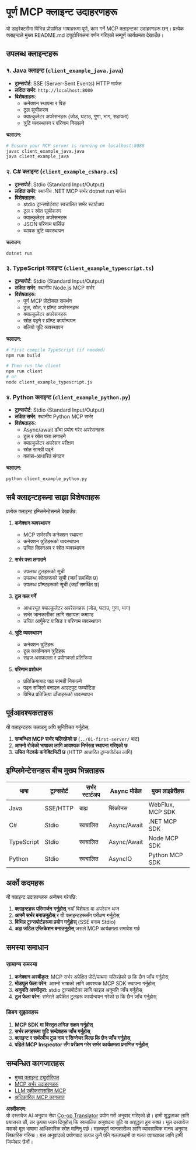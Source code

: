 <!--
CO_OP_TRANSLATOR_METADATA:
{
  "original_hash": "affcf199a44f60283a289dcb69dc144e",
  "translation_date": "2025-07-17T13:33:13+00:00",
  "source_file": "03-GettingStarted/02-client/complete_examples.md",
  "language_code": "ne"
}
-->
# पूर्ण MCP क्लाइन्ट उदाहरणहरू

यो डाइरेक्टरीमा विभिन्न प्रोग्रामिङ भाषाहरूमा पूर्ण, काम गर्ने MCP क्लाइन्टका उदाहरणहरू छन्। प्रत्येक क्लाइन्टले मुख्य README.md ट्युटोरियलमा वर्णन गरिएको सम्पूर्ण कार्यक्षमता देखाउँछ।

## उपलब्ध क्लाइन्टहरू

### १. Java क्लाइन्ट (`client_example_java.java`)
- **ट्रान्सपोर्ट**: SSE (Server-Sent Events) HTTP मार्फत
- **लक्षित सर्भर**: `http://localhost:8080`
- **विशेषताहरू**: 
  - कनेक्शन स्थापना र पिङ
  - टुल सूचीकरण
  - क्याल्कुलेटर अपरेसनहरू (जोड, घटाउ, गुणा, भाग, सहायता)
  - त्रुटि व्यवस्थापन र परिणाम निकाल्ने

**चलाउन:**
```bash
# Ensure your MCP server is running on localhost:8080
javac client_example_java.java
java client_example_java
```

### २. C# क्लाइन्ट (`client_example_csharp.cs`)
- **ट्रान्सपोर्ट**: Stdio (Standard Input/Output)
- **लक्षित सर्भर**: स्थानीय .NET MCP सर्भर dotnet run मार्फत
- **विशेषताहरू**:
  - stdio ट्रान्सपोर्टबाट स्वचालित सर्भर स्टार्टअप
  - टुल र स्रोत सूचीकरण
  - क्याल्कुलेटर अपरेसनहरू
  - JSON परिणाम पार्सिङ
  - व्यापक त्रुटि व्यवस्थापन

**चलाउन:**
```bash
dotnet run
```

### ३. TypeScript क्लाइन्ट (`client_example_typescript.ts`)
- **ट्रान्सपोर्ट**: Stdio (Standard Input/Output)
- **लक्षित सर्भर**: स्थानीय Node.js MCP सर्भर
- **विशेषताहरू**:
  - पूर्ण MCP प्रोटोकल समर्थन
  - टुल, स्रोत, र प्रॉम्प्ट अपरेसनहरू
  - क्याल्कुलेटर अपरेसनहरू
  - स्रोत पढ्ने र प्रॉम्प्ट कार्यान्वयन
  - बलियो त्रुटि व्यवस्थापन

**चलाउन:**
```bash
# First compile TypeScript (if needed)
npm run build

# Then run the client
npm run client
# or
node client_example_typescript.js
```

### ४. Python क्लाइन्ट (`client_example_python.py`)
- **ट्रान्सपोर्ट**: Stdio (Standard Input/Output)  
- **लक्षित सर्भर**: स्थानीय Python MCP सर्भर
- **विशेषताहरू**:
  - Async/await ढाँचा प्रयोग गरेर अपरेसनहरू
  - टुल र स्रोत पत्ता लगाउने
  - क्याल्कुलेटर अपरेसन परीक्षण
  - स्रोत सामग्री पढ्ने
  - क्लास-आधारित संगठन

**चलाउन:**
```bash
python client_example_python.py
```

## सबै क्लाइन्टहरूमा साझा विशेषताहरू

प्रत्येक क्लाइन्ट इम्प्लिमेन्टेसनले देखाउँछ:

1. **कनेक्शन व्यवस्थापन**
   - MCP सर्भरसँग कनेक्शन स्थापना
   - कनेक्शन त्रुटिहरूको व्यवस्थापन
   - उचित क्लिनअप र स्रोत व्यवस्थापन

2. **सर्भर पत्ता लगाउने**
   - उपलब्ध टुलहरूको सूची
   - उपलब्ध स्रोतहरूको सूची (जहाँ समर्थित छ)
   - उपलब्ध प्रॉम्प्टहरूको सूची (जहाँ समर्थित छ)

3. **टुल कल गर्ने**
   - आधारभूत क्याल्कुलेटर अपरेसनहरू (जोड, घटाउ, गुणा, भाग)
   - सर्भर जानकारीका लागि सहायता कमाण्ड
   - उचित आर्गुमेन्ट पासिङ र परिणाम व्यवस्थापन

4. **त्रुटि व्यवस्थापन**
   - कनेक्शन त्रुटिहरू
   - टुल कार्यान्वयन त्रुटिहरू
   - सहज असफलता र प्रयोगकर्ता प्रतिक्रिया

5. **परिणाम प्रशोधन**
   - प्रतिक्रियाबाट पाठ सामग्री निकाल्ने
   - पढ्न सजिलो बनाउन आउटपुट फर्म्याटिङ
   - विभिन्न प्रतिक्रिया ढाँचाहरूको व्यवस्थापन

## पूर्वआवश्यकताहरू

यी क्लाइन्टहरू चलाउनु अघि सुनिश्चित गर्नुहोस्:

1. **सम्बन्धित MCP सर्भर चलिरहेको छ** (`../01-first-server/` बाट)
2. **आफ्नो रोजेको भाषाका लागि आवश्यक निर्भरता स्थापना गरिएको छ**
3. **उचित नेटवर्क कनेक्टिभिटी छ** (HTTP आधारित ट्रान्सपोर्टका लागि)

## इम्प्लिमेन्टेसनहरू बीच मुख्य भिन्नताहरू

| भाषा       | ट्रान्सपोर्ट | सर्भर स्टार्टअप | Async मोडेल | मुख्य लाइब्रेरीहरू       |
|------------|-------------|----------------|-------------|------------------------|
| Java       | SSE/HTTP    | बाह्य          | सिंक्रोनस   | WebFlux, MCP SDK       |
| C#         | Stdio       | स्वचालित       | Async/Await | .NET MCP SDK           |
| TypeScript | Stdio       | स्वचालित       | Async/Await | Node MCP SDK           |
| Python     | Stdio       | स्वचालित       | AsyncIO     | Python MCP SDK         |

## अर्को कदमहरू

यी क्लाइन्ट उदाहरणहरू अन्वेषण गरेपछि:

1. **क्लाइन्टहरू परिमार्जन गर्नुहोस्** नयाँ विशेषता वा अपरेसन थप्न
2. **आफ्नै सर्भर बनाउनुहोस्** र यी क्लाइन्टहरूसँग परीक्षण गर्नुहोस्
3. **विभिन्न ट्रान्सपोर्टहरूमा प्रयोग गर्नुहोस्** (SSE बनाम Stdio)
4. **अझ जटिल एप्लिकेशन बनाउनुहोस्** जसले MCP कार्यक्षमता समावेश गर्छ

## समस्या समाधान

### सामान्य समस्या

1. **कनेक्शन अस्वीकृत**: MCP सर्भर अपेक्षित पोर्ट/पाथमा चलिरहेको छ कि छैन जाँच गर्नुहोस्
2. **मोड्युल फेला परेन**: आफ्नो भाषाको लागि आवश्यक MCP SDK स्थापना गर्नुहोस्
3. **अनुमति अस्वीकृत**: stdio ट्रान्सपोर्टका लागि फाइल अनुमति जाँच गर्नुहोस्
4. **टुल फेला परेन**: सर्भरले अपेक्षित टुलहरू कार्यान्वयन गरेको छ कि छैन जाँच गर्नुहोस्

### डिबग सुझावहरू

1. **MCP SDK मा विस्तृत लगिङ सक्षम गर्नुहोस्**
2. **सर्भर लगहरूमा त्रुटि सन्देशहरू जाँच गर्नुहोस्**
3. **क्लाइन्ट र सर्भरबीच टुल नाम र सिग्नेचर मिल्छ कि छैन जाँच गर्नुहोस्**
4. **पहिले MCP Inspector सँग परीक्षण गरेर सर्भर कार्यक्षमता प्रमाणित गर्नुहोस्**

## सम्बन्धित कागजातहरू

- [मुख्य क्लाइन्ट ट्युटोरियल](./README.md)
- [MCP सर्भर उदाहरणहरू](../../../../03-GettingStarted/01-first-server)
- [LLM एकीकरणसहित MCP](../../../../03-GettingStarted/03-llm-client)
- [अधिकारिक MCP कागजात](https://modelcontextprotocol.io/)

**अस्वीकरण**:  
यो दस्तावेज AI अनुवाद सेवा [Co-op Translator](https://github.com/Azure/co-op-translator) प्रयोग गरी अनुवाद गरिएको हो। हामी शुद्धताका लागि प्रयासरत छौं, तर कृपया ध्यान दिनुहोस् कि स्वचालित अनुवादमा त्रुटि वा अशुद्धता हुन सक्छ। मूल दस्तावेज यसको मूल भाषामा आधिकारिक स्रोत मानिनु पर्छ। महत्वपूर्ण जानकारीका लागि व्यावसायिक मानव अनुवाद सिफारिस गरिन्छ। यस अनुवादको प्रयोगबाट उत्पन्न कुनै पनि गलतफहमी वा गलत व्याख्याका लागि हामी जिम्मेवार छैनौं।